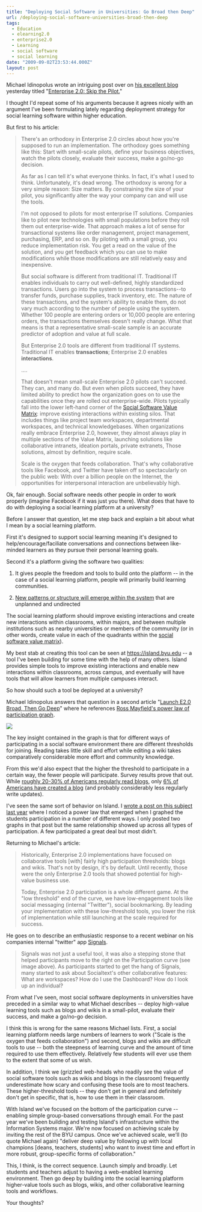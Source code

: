 ```yaml
---
title: "Deploying Social Software in Universities: Go Broad then Deep"
url: /deploying-social-software-universities-broad-then-deep
tags:
  - Education
  - elearning2.0
  - enterprise2.0
  - Learning
  - social software
  - social learning
date: "2009-09-02T23:53:44.000Z"
layout: post
---
```


Michael Idinopolus wrote an intriguing post over on [his excellent blog][0] yesterday titled "[Enterprise 2.0: Skip the Pilot.][1]"  

  

I thought I'd repeat some of his arguments because it agrees nicely with an argument I've been formulating lately regarding deployment strategy for social learning software within higher education.  

  

But first to his article:  


>   
> 
> There's an orthodoxy in Enterprise 2.0 circles about how you're supposed to run an implementation. The orthodoxy goes something like this: Start with small-scale pilots, define your business objectives, watch the pilots closely, evaluate their success, make a go/no-go decision.  
> 
>   
> 
> As far as I can tell it's what everyone thinks. In fact, it's what I used to think. Unfortunately, it's dead wrong. The orthodoxy is wrong for a very simple reason: Size matters. By constraining the size of your pilot, you significantly alter the way your company can and will use the tools.  
> 
>   
> 
> I'm not opposed to pilots for most enterprise IT solutions. Companies like to pilot new technologies with small populations before they roll them out enterprise-wide. That approach makes a lot of sense for transactional systems like order management, project management, purchasing, ERP, and so on. By piloting with a small group, you reduce implementation risk. You get a read on the value of the solution, and you get feedback which you can use to make modifications while those modifications are still relatively easy and inexpensive.  
> 
>   
> 
> But social software is different from traditional IT. Traditional IT enables individuals to carry out well-defined, highly standardized transactions. Users go into the system to process transactions--to transfer funds, purchase supplies, track inventory, etc. The nature of these transactions, and the system's ability to enable them, do not vary much according to the number of people using the system. Whether 100 people are entering orders or 10,000 people are entering orders, the transactions themselves doesn't really change. What that means is that a representative small-scale sample is an accurate predictor of adoption and value at full scale.  
> 
>   
> 
> But Enterprise 2.0 tools are different from traditional IT systems. Traditional IT enables **transactions**; Enterprise 2.0 enables **interactions**.  
> 
>   
> 
> ....  
> 
>   
> 
> That doesn't mean small-scale Enterprise 2.0 pilots can't succeed. They can, and many do. But even when pilots succeed, they have limited ability to predict how the organization goes on to use the capabilities once they are rolled out enterprise-wide. Pilots typically fall into the lower left-hand corner of the [Social Software Value Matrix][2]: improve existing interactions within existing silos. That includes things like project team workspaces, departmental workspaces, and technical knowledgebases. When organizations really embrace Enterprise 2.0, however, they almost always play in multiple sections of the Value Matrix, launching solutions like collaborative intranets, ideation portals, private extranets, Those solutions, almost by definition, require scale.  
> 
>   
> 
> Scale is the oxygen that feeds collaboration. That's why collaborative tools like Facebook, and Twitter have taken off so spectacularly on the public web: With over a billion people on the Internet, the opportunities for interpersonal interaction are unbelievably high.  
> 
> 

  

  

Ok, fair enough. Social software needs other people in order to work properly (imagine Facebook if it was just you there). What does that have to do with deploying a social learning platform at a university?  

  

Before I answer that question, let me step back and explain a bit about what I mean by a social learning platform.  

  

First it's designed to support social learning meaning it's designed to help/encourage/faciliate conversations and connections between like-minded learners as they pursue their personal learning goals.  

  

Second it's a platform giving the software two qualities:  


  

1. It gives people the freedom and tools to build onto the platform -- in the case of a social learning platform, people will primarily build learning communities.  

2. [New patterns or structure will emerge within the system][3] that are unplanned and undirected  

  

  

The social learning platform should improve existing interactions and create new interactions within classrooms, within majors, and between multiple institutions such as nearby universities or members of the community (or in other words, create value in each of the quadrants within the [social software value matrix][2]).  

  

My best stab at creating this tool can be seen at https://island.byu.edu -- a tool I've been building for some time with the help of many others. Island provides simple tools to improve existing interactions and enable new interactions within classrooms, across campus, and eventually will have tools that will allow learners from multiple campuses interact.  

  

So how should such a tool be deployed at a university?  

  

Michael Idinopolus answers that question in a second article "[Launch E2.0 Broad, Then Go Deep][4]" where he references [Ross Mayfield's power law of participation graph][5].  

  

[![](http://kyle.mathews2000.com/files/power-law-participation.jpg)][4]  

  

The key insight contained in the graph is that for different ways of participating in a social software environment there are different thresholds for joining. Reading takes little skill and effort while editing a wiki takes comparatively considerable more effort and community knowledge.   

  

From this we'd also expect that the higher the threshold to participate in a certain way, the fewer people will participate. Survey results prove that out. While [roughly 20-30% of Americans regularly read blogs][6], only [6% of Americans have created a blog][7] (and probably considerably less regularly write updates).  

  

I've seen the same sort of behavior on Island. I [wrote a post on this subject last year][8] where I noticed a power law that emerged when I graphed the students participation in a number of different ways. I only posted two graphs in that post but the same relationship showed up across all types of participation. A few participated a great deal but most didn't.  

  

Returning to Michael's article:  


>   
> 
> Historically, Enterprise 2.0 implementations have focused on collaborative tools \[with\] fairly high participation thresholds: blogs and wikis. That's not by design, it's by default. Until recently, those were the only Enterprise 2.0 tools that showed potential for high-value business use.  
> 
>   
> 
> Today, Enterprise 2.0 participation is a whole different game. At the "low threshold" end of the curve, we have low-engagement tools like social messaging (internal "Twitter"), social bookmarking. By leading your implementation with these low-threshold tools, you lower the risk of implementation while still launching at the scale required for success.  
> 
> 

  

  

He goes on to describe an enthusiastic response to a recent webinar on his companies internal "twitter" app [Signals][9].  


>   
> 
> Signals was not just a useful tool, it was also a stepping stone that helped participants move to the right on the Participation curve (see image above). As participants started to get the hang of Signals, many started to ask about Socialtext's other collaborative features: What are workspaces? How do I use the Dashboard? How do I look up an individual?  
> 
> 

  

  

From what I've seen, most social software deployments in universities have preceded in a similar way to what Michael describes -- deploy high-value learning tools such as blogs and wikis in a small-pilot, evaluate their success, and make a go/no-go decision.  

  

I think this is wrong for the same reasons Michael lists. First, a social learning platform needs large numbers of learners to work ("Scale is the oxygen that feeds collaboration") and second, blogs and wikis are difficult tools to use -- both the steepness of learning curve and the amount of time required to use them effectively. Relatively few students will ever use them to the extent that some of us wish.  

  

In addition, I think we (grizzled web-heads who readily see the value of social software tools such as wikis and blogs in the classroom) frequently underestimate how scary and confusing these tools are to most teachers. These higher-threshold tools -- they don't get in general and definitely don't get in specific, that is, how to use them in their classroom.  

  

With Island we've focused on the bottom of the participation curve -- enabling simple group-based conversations through email. For the past year we've been building and testing Island's infrastructure within the Information Systems major. We're now focused on achieving scale by inviting the rest of the BYU campus. Once we've achieved scale, we'll (to quote Michael again) "deliver deep value by following up with local champions \[deans, teachers, students\] who want to invest time and effort in more robust, group-specific forms of collaboration."  

  

This, I think, is the correct sequence. Launch simply and broadly. Let students and teachers adjust to having a web-enabled learning environment. Then go deep by building into the social learning platform higher-value tools such as blogs, wikis, and other collaborative learning tools and workflows.  

  

Your thoughts?

[0]: http://michaeli.typepad.com/my_weblog/
[1]: http://michaeli.typepad.com/my_weblog/2009/08/enterprise-20-skip-the-pilot.html
[2]: http://michaeli.typepad.com/my_weblog/2009/04/the-social-software-value-matrix.html
[3]: http://andrewmcafee.org/2006/05/the_mechanisms_of_online_emergence/
[4]: http://michaeli.typepad.com/my_weblog/2009/09/launching-at-scale-.html
[5]: http://ross.typepad.com/blog/2006/04/power_law_of_pa.html
[6]: http://www.harrisinteractive.com/harris_poll/index.asp?PID=879
[7]: http://www.pewinternet.org/Commentary/2005/May/New-data-on-blogs-and-blogging.aspx
[8]: /power-law-graphs-from-classroom-community-websit
[9]: http://www.socialtext.com/products/signals.php